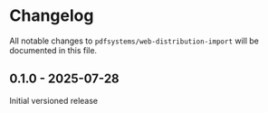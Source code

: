 # Changelog

All notable changes to `pdfsystems/web-distribution-import` will be documented in this file.

## 0.1.0 - 2025-07-28

Initial versioned release
